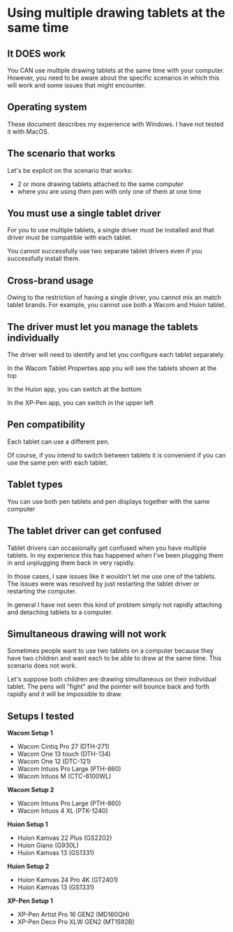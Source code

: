 # Using multiple drawing tablets at the same time

## It DOES work

You CAN use multiple drawing tablets at the same time with your computer. However, you need to be aware about the specific scenarios in which this will work and some issues that might encounter.

## Operating system

These document describes my experience with Windows. I have not tested it with MacOS.

## The scenario that works

Let's be explicit on the scenario that works:

* 2 or more drawing tablets attached to the same computer
* where you are using then pen with only one of them at one time

## You must use a single tablet driver

For you to use multiple tablets, a single driver must be installed and that driver must be compatible with each tablet.&#x20;

You cannot successfully use two separate tablet drivers even if you successfully install them.

## Cross-brand usage

Owing to the restriction of having a single driver, you cannot mix an match tablet brands. For example, you cannot use both a Wacom and Huion tablet.

## The driver must let you manage the tablets individually

The driver will need to identify and let you configure each tablet separately.

In the Wacom Tablet Properties app you will see the tablets shown at the top&#x20;

In the Huion app, you can switch at the bottom

In the XP-Pen app, you can switch in the upper left

## Pen compatibility

Each tablet can use a different pen.&#x20;

Of course, if you intend to switch between tablets it is convenient if you can use the same pen with each tablet.&#x20;

## Tablet types

You can use both pen tablets and pen displays together with the same computer&#x20;

## The tablet driver can get confused

Tablet drivers can occasionally get confused when you have multiple tablets. In my experience this has happened when I've been plugging them in and unplugging them back in very rapidly.

In those cases, I saw issues like it wouldn't let me use one of the tablets. The issues were was resolved by just restarting the tablet driver or restarting the computer.

In general I have not seen this kind of problem simply not rapidly attaching and detaching tablets to a computer.

## Simultaneous drawing will not work

Sometimes people want to use two tablets on a computer because they have two children and want each to be able to draw at the same time. This scenario does not work.

Let's suppose both children are drawing simultaneous on their individual tablet. The pens will "fight" and the pointer will bounce back and forth rapidly and it will be impossible to draw.&#x20;

## Setups I tested

**Wacom Setup 1**

* Wacom Cintiq Pro 27 (DTH-271)
* Wacom One 13 touch (DTH-134)
* Wacom One 12 (DTC-121)
* Wacom Intuos Pro Large (PTH-860)
* Wacom Intuos M (CTC-6100WL)

**Wacom Setup 2**

* Wacom Intuos Pro Large (PTH-860)
* Wacom Intuos 4 XL (PTK-1240)

**Huion Setup 1**

* Huion Kamvas 22 Plus (GS2202)
* Huion Giano (G930L)
* Huion Kamvas 13 (GS1331)

**Huion Setup 2**

* Huion Kamvas 24 Pro 4K (GT2401)
* Huion Kamvas 13 (GS1331)

**XP-Pen Setup 1**

* XP-Pen Artist Pro 16 GEN2 (MD160QH)
* XP-Pen Deco Pro XLW GEN2 (MT1592B)
